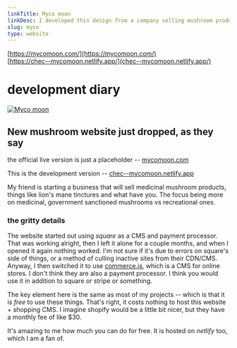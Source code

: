 ```yaml
---
linkTitle: Myco moon
linkDesc: I developed this design from a company selling mushroom products
slug: myco
type: website
---
```


[https://mycomoon.com/](https://mycomoon.com/) <br>
[https://chec--mycomoon.netlify.app/](chec--mycomoon.netlify.app/)

# development diary

[![Myco moon](/img/myco-screenshot.png)](https://chec--mycomoon.netlify.app/)

## New mushroom website just dropped, as they say

the official live version is just a placeholder -- [mycomoon.com](https://mycomoon.com/)

This is the development version -- [chec--mycomoon.netlify.app](https://chec--mycomoon.netlify.app/)

My friend is starting a business that will sell medicinal mushroom products, things like lion's mane tinctures and what have you. The focus being more on medicinal, government sanctioned mushrooms vs recreational ones.

### the gritty details
The website started out using *square* as a CMS and payment processor. That was working alright, then I left it alone for a couple months, and when I opened it again nothing worked. I'm not sure if it's due to errors on square's side of things, or a method of culling inactive sites from their CDN/CMS. Anyway, I then switched it to use [commerce.js](https://commercejs.com/), which is a CMS for online stores. I don't think they are also a payment processor. I think you would use it in addition to square or stripe or something.

The key element here is the same as most of my projects -- which is that it is *free* to use these things. That's right, it costs nothing to host this website + shopping CMS. I imagine shopify would be a little bit nicer, but they have a monthly fee of like $30.

It's amazing to me how much you can do for free. It is hosted on *netlify* too, which I am a fan of. 

